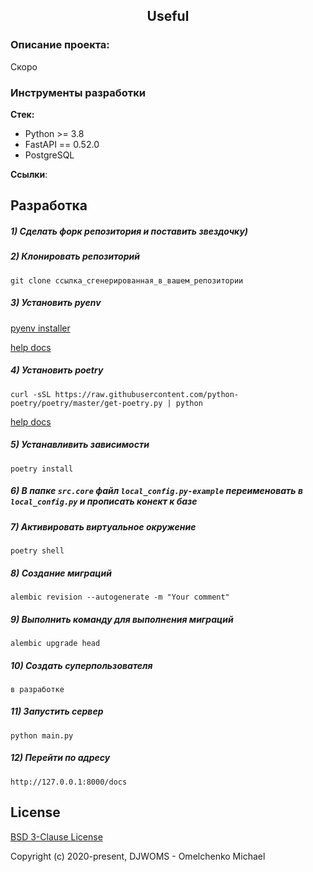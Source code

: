 <h2 align="center">Useful</h2>


### Описание проекта:
Скоро

### Инструменты разработки

**Стек:**
- Python >= 3.8
- FastAPI == 0.52.0
- PostgreSQL

**Ссылки**:

## Разработка

##### 1) Сделать форк репозитория и поставить звездочку)

##### 2) Клонировать репозиторий

    git clone ссылка_сгенерированная_в_вашем_репозитории

##### 3) Установить pyenv

[pyenv installer](https://github.com/pyenv/pyenv-installer)
    
[help docs](https://github.com/pyenv/pyenv)
    
##### 4) Установить poetry

    curl -sSL https://raw.githubusercontent.com/python-poetry/poetry/master/get-poetry.py | python
    
[help docs](https://python-poetry.org/docs/)
    
##### 5) Устанавливить зависимости
    
    poetry install

##### 6) В папке `src.core` файл `local_config.py-example` переименовать в `local_config.py` и прописать конект к базе

##### 7) Активировать виртуальное окружение

    poetry shell
       
##### 8) Создание миграций

    alembic revision --autogenerate -m "Your comment"

##### 9) Выполнить команду для выполнения миграций

    alembic upgrade head
    
##### 10) Создать суперпользователя

    в разработке
    
##### 11) Запустить сервер

    python main.py
    
##### 12) Перейти по адресу

    http://127.0.0.1:8000/docs
 
## License

[BSD 3-Clause License](https://opensource.org/licenses/BSD-3-Clause)

Copyright (c) 2020-present, DJWOMS - Omelchenko Michael



